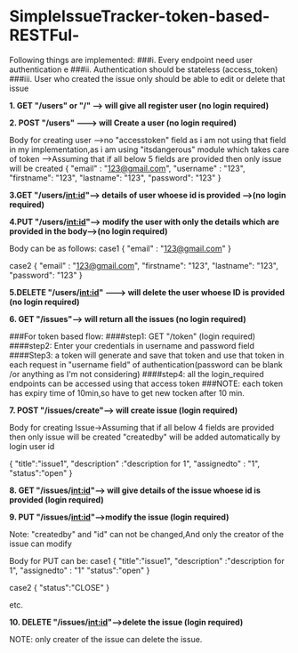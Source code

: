 # SimpleIssueTracker-token-based-RESTFul-

Following things are implemented:
###i.   Every endpoint need user authentication e
###ii.  Authentication should be stateless (access_token) 
###iii. User who created the issue only should be able to edit or delete that issue 


**1. GET  "/users" or "/" --> will give all register user  (no login required)**

**2. POST  "/users" ---> will Create a user   (no login required)**

Body for creating user -->no "accesstoken" field as i am not using that field in my implementation,as i am using "itsdangerous" module which takes care of token
                       -->Assuming that if all below 5 fields are provided then only issue will be created
{
"email" : "123@gmail.com",
"username" : "123",
"firstname": "123",
"lastname": "123",
"password": "123"
}

**3.GET "/users/<int:id>"--> details of  user whoese id is provided -->(no login required)**

**4.PUT "/users/<int:id>"--> modify the user with only the details which are provided in the body-->(no login required)**

Body can be as follows:
case1
{
"email" : "123@gmail.com"
}

case2
{
"email" : "123@gmail.com",
"firstname": "123",
"lastname": "123",
"password": "123"
}

**5.DELETE "/users/<int:id>" ---> will delete the user whoese ID is provided (no login required)**

**6. GET "/issues"--> will return all the issues (no login required)**



###For token based flow:
####step1: GET "/token" (login required)
####step2: Enter your credentials in username and password field
####Step3: a token will generate and save that token and use that token in each request in "username field" of authentication(password can be blank /or anything as I'm not considering)
####step4: all the login_required endpoints can be accessed using that access token
###NOTE: each token has expiry time of 10min,so have to get new tocken after 10 min.



**7. POST "/issues/create"--> will create issue  (login required)**

Body for creating Issue->Assuming that if all below 4 fields are provided then only issue will be created
"createdby" will be added automatically by login user id

{
"title":"issue1",
"description" :"description for 1",
"assignedto" : "1",
"status":"open"
}

**8. GET "/issues/<int:id>"--> will give details of the issue whoese id is provided (login required)**

**9. PUT "/issues/<int:id>"-->modify the issue (login required)**

Note: "createdby" and "id" can not be changed,And only the creator of the issue can modify

Body for PUT can be:
case1
{
"title":"issue1",
"description" :"description for 1",
"assignedto" : "1"
"status":"open"
}

case2
{
"status":"CLOSE"
}

etc.

**10. DELETE "/issues/<int:id>"-->delete  the issue (login required)**

NOTE: only creater of the issue can delete the issue.










